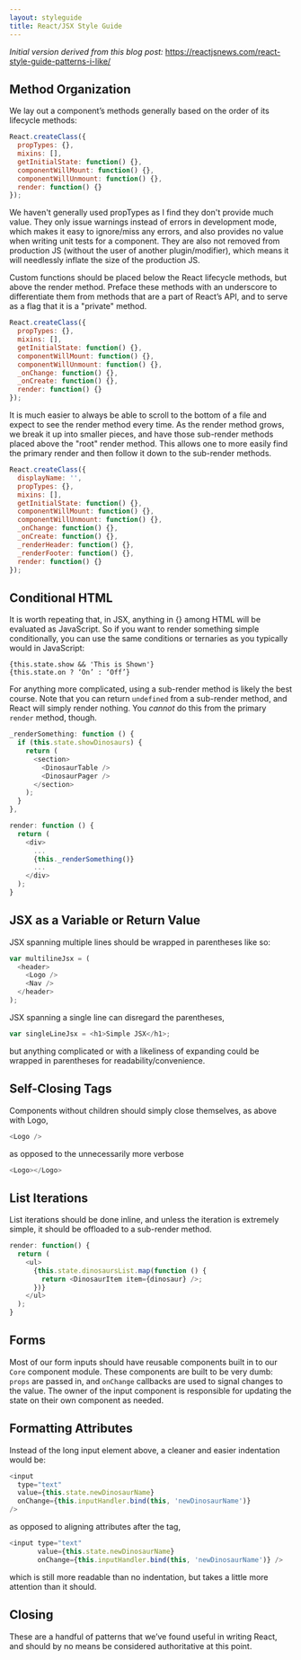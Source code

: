 ```yaml
---
layout: styleguide
title: React/JSX Style Guide
---
```


*Initial version derived from this blog post:* https://reactjsnews.com/react-style-guide-patterns-i-like/

## Method Organization
We lay out a component’s methods generally based on the order of its lifecycle methods:

```javascript
React.createClass({
  propTypes: {},
  mixins: [],
  getInitialState: function() {},
  componentWillMount: function() {},
  componentWillUnmount: function() {},
  render: function() {}
});
```

We haven't generally used propTypes as I find they don't provide much value. They only issue warnings instead of errors in development mode, which makes it easy to ignore/miss any errors, and also provides no value when writing unit tests for a component. They are also not removed from production JS (without the user of another plugin/modifier), which means it will needlessly inflate the size of the production JS.

Custom functions should be placed below the React lifecycle methods, but above the render method. Preface these methods with an underscore to differentiate them from methods that are a part of React’s API, and to serve as a flag that it is a "private" method.

```javascript
React.createClass({
  propTypes: {},
  mixins: [],
  getInitialState: function() {},
  componentWillMount: function() {},
  componentWillUnmount: function() {},
  _onChange: function() {},
  _onCreate: function() {},
  render: function() {}
});
```

It is much easier to always be able to scroll to the bottom of a file and expect to see the render method every time. As the render method grows, we break it up into smaller pieces, and have those sub-render methods placed above the "root" render method. This allows one to more easily find the primary render and then follow it down to the sub-render methods.

```javascript
React.createClass({
  displayName: '',
  propTypes: {},
  mixins: [],
  getInitialState: function() {},
  componentWillMount: function() {},
  componentWillUnmount: function() {},
  _onChange: function() {},
  _onCreate: function() {},
  _renderHeader: function() {},
  _renderFooter: function() {},
  render: function() {}
});
```

## Conditional HTML

It is worth repeating that, in JSX, anything in {} among HTML will be evaluated as JavaScript. So if you want to render something simple conditionally, you can use the same conditions or ternaries as you typically would in JavaScript:

```
{this.state.show && 'This is Shown'}
{this.state.on ? ‘On’ : ‘Off’}
```

For anything more complicated, using a sub-render method is likely the best course. Note that you can return `undefined` from a sub-render method, and React will simply render nothing. You _cannot_ do this from the primary `render` method, though.

```javascript
_renderSomething: function () {
  if (this.state.showDinosaurs) {
    return (
      <section>
        <DinosaurTable />
        <DinosaurPager />
      </section>
    );
  }
},

render: function () {
  return (
    <div>
      ...
      {this._renderSomething()}
      ...
    </div>
  );
}
```

## JSX as a Variable or Return Value

JSX spanning multiple lines should be wrapped in parentheses like so:

```javascript
var multilineJsx = (
  <header>
    <Logo />
    <Nav />
  </header>
);
```

JSX spanning a single line can disregard the parentheses,

```javascript
var singleLineJsx = <h1>Simple JSX</h1>;
```

but anything complicated or with a likeliness of expanding could be wrapped in parentheses for readability/convenience.

## Self-Closing Tags

Components without children should simply close themselves, as above with Logo,

```javascript
<Logo />
```

as opposed to the unnecessarily more verbose

```javascript
<Logo></Logo>
```

## List Iterations

List iterations should be done inline, and unless the iteration is extremely simple, it should be offloaded to a sub-render method.

```javascript
render: function() {
  return (
    <ul>
      {this.state.dinosaursList.map(function () {
        return <DinosaurItem item={dinosaur} />;
      })}
    </ul>
  );
}
```

## Forms

Most of our form inputs should have reusable components built in to our `Core` component module. These components are built to be very dumb: `props` are passed in, and `onChange` callbacks are used to signal changes to the value. The owner of the input component is responsible for updating the state on their own component as needed.

## Formatting Attributes

Instead of the long input element above, a cleaner and easier indentation would be:

```javascript
<input
  type="text"
  value={this.state.newDinosaurName}
  onChange={this.inputHandler.bind(this, 'newDinosaurName')}
/>
```

as opposed to aligning attributes after the tag,

```javascript
<input type="text"
       value={this.state.newDinosaurName}
       onChange={this.inputHandler.bind(this, 'newDinosaurName')} />
```

which is still more readable than no indentation, but takes a little more attention than it should.

## Closing

These are a handful of patterns that we’ve found useful in writing React, and should by no means be considered authoritative at this point.
